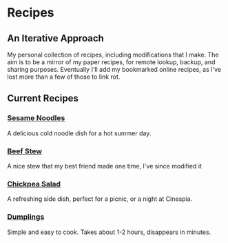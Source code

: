 # Recipes
## An Iterative Approach

My personal collection of recipes, including modifications that I make. The aim is to be a mirror of my paper recipes, for remote lookup, backup, and sharing purposes. Eventually I'll add my bookmarked online recipes, as I've lost more than a few of those to link rot.

## Current Recipes

### [Sesame Noodles](sesame_noodles.md)
A delicious cold noodle dish for a hot summer day.

### [Beef Stew](beef_stew.md)
A nice stew that my best friend made one time, I've since modified it

### [Chickpea Salad](chickpea_salad.md)
A refreshing side dish, perfect for a picnic, or a night at Cinespia.

### [Dumplings](dumplings.md)
Simple and easy to cook. Takes about 1-2 hours, disappears in minutes.
